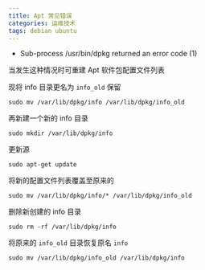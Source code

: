 ```yaml
---
title: Apt 常见错误
categories: 运维技术
tags: debian ubuntu
---
```


- Sub-process /usr/bin/dpkg returned an error code (1)

当发生这种情况时可重建 Apt 软件包配置文件列表

<!-- more -->

现将 info 目录更名为 `info_old` 保留

```shell
sudo mv /var/lib/dpkg/info /var/lib/dpkg/info_old
```

再新建一个新的 info 目录

```shell
sudo mkdir /var/lib/dpkg/info
```

更新源

```shell
sudo apt-get update
```

将新的配置文件列表覆盖至原来的

```shell
sudo mv /var/lib/dpkg/info/* /var/lib/dpkg/info_old
```

删除新创建的 info 目录

```shell
sudo rm -rf /var/lib/dpkg/info
```

将原来的 `info_old` 目录恢复原名 `info`

```shell
sudo mv /var/lib/dpkg/info_old /var/lib/dpkg/info
```
